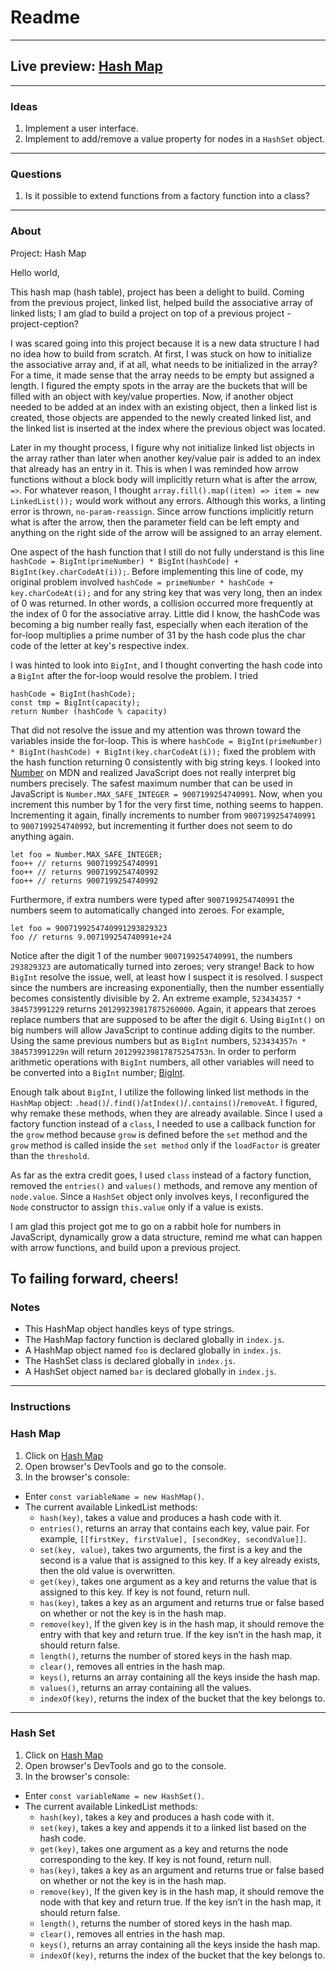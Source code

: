 # Readme
---
## Live preview: [Hash Map](https://mikeycos.github.io/theOdinProject/javaScript/projects/hash-map/dist)
---
### Ideas
1. Implement a user interface.
2. Implement to add/remove a value property for nodes in a `HashSet` object.
---
### Questions
1. Is it possible to extend functions from a factory function into a class?
---
### About
Project: Hash Map

Hello world,

This hash map (hash table), project has been a delight to build. Coming from the previous project, linked list, helped build the associative array of linked lists; I am glad to build a project on top of a previous project - project-ception?

I was scared going into this project because it is a new data structure I had no idea how to build from scratch. At first, I was stuck on how to initialize the associative array and, if at all, what needs to be initialized in the array? For a time, it made sense that the array needs to be empty but assigned a length. I figured the empty spots in the array are the buckets that will be filled with an object with key/value properties. Now, if another object needed to be added at an index with an existing object, then a linked list is created, those objects are appended to the newly created linked list, and the linked list is inserted at the index where the previous object was located.

Later in my thought process, I figure why not initialize linked list objects in the array rather than later when another key/value pair is added to an index that already has an entry in it. This is when I was reminded how arrow functions without a block body will implicitly return what is after the arrow, `=>`. For whatever reason, I thought `array.fill().map((item) => item = new LinkedList());` would work without any errors. Although this works, a linting error is thrown, `no-param-reassign`. Since arrow functions implicitly return what is after the arrow, then the parameter field can be left empty and anything on the right side of the arrow will be assigned to an array element.

One aspect of the hash function that I still do not fully understand is this line `hashCode = BigInt(primeNumber) * BigInt(hashCode) + BigInt(key.charCodeAt(i));`. Before implementing this line of code, my original problem involved `hashCode = primeNumber * hashCode + key.charCodeAt(i);` and for any string key that was very long, then an index of 0 was returned. In other words, a collision occurred more frequently at the index of 0 for the associative array. Little did I know, the hashCode was becoming a big number really fast, especially when each iteration of the for-loop multiplies a prime number of 31 by the hash code plus the char code of the letter at key's respective index.

I was hinted to look into `BigInt`, and I thought converting the hash code into a `BigInt` after the for-loop would resolve the problem. I tried 
```
hashCode = BigInt(hashCode);
const tmp = BigInt(capacity);
return Number (hashCode % capacity)
```
That did not resolve the issue and my attention was thrown toward the variables inside the for-loop. This is where `hashCode = BigInt(primeNumber) * BigInt(hashCode) + BigInt(key.charCodeAt(i));` fixed the problem with the hash function returning 0 consistently with big string keys. I looked into [Number](https://developer.mozilla.org/en-US/docs/Web/JavaScript/Reference/Global_Objects/Number) on MDN and realized JavaScript does not really interpret big numbers precisely. The safest maximum number that can be used in JavaScript is `Number.MAX_SAFE_INTEGER = 9007199254740991`. Now, when you increment this number by 1 for the very first time, nothing seems to happen. Incrementing it again, finally increments to number from `9007199254740991` to `9007199254740992`, but incrementing it further does not seem to do anything again.
```
let foo = Number.MAX_SAFE_INTEGER;
foo++ // returns 9007199254740991
foo++ // returns 9007199254740992
foo++ // returns 9007199254740992
```

Furthermore, if extra numbers were typed after `9007199254740991` the numbers seem to automatically changed into zeroes. For example,
```
let foo = 9007199254740991293829323
foo // returns 9.007199254740991e+24
```
Notice after the digit 1 of the number `9007199254740991`, the numbers `293829323` are automatically turned into zeroes; very strange! Back to how `BigInt` resolve the issue, well, at least how I suspect it is resolved. I suspect since the numbers are increasing exponentially, then the number essentially becomes consistently divisible by 2. An extreme example, `523434357 * 384573991229` returns `201299239817875260000`. Again, it appears that zeroes replace numbers that are supposed to be after the digit `6`. Using `BigInt()` on big numbers will allow JavaScript to continue adding digits to the number. Using the same previous numbers but as `BigInt` numbers, `523434357n * 384573991229n` will return `201299239817875254753n`. In order to perform arithmetic operations with `BigInt` numbers, all other variables will need to be converted into a `BigInt` number; [BigInt](https://developer.mozilla.org/en-US/docs/Web/JavaScript/Reference/Global_Objects/BigInt).


Enough talk about `BigInt`, I utilize the following linked list methods in the `HashMap` object: `.head()`/`.find()`/`atIndex()`/`.contains()`/`removeAt`. I figured, why remake these methods, when they are already available. Since I used a factory function instead of a `class`, I needed to use a callback function for the `grow` method because `grow` is defined before the `set` method and the `grow` method is called inside the `set method` only if the `loadFactor` is greater than the `threshold`.

As far as the extra credit goes, I used `class` instead of a factory function, removed the `entries()` and `values()` methods, and remove any mention of `node.value`. Since a `HashSet` object only involves keys, I reconfigured the `Node` constructor to assign `this.value` only if a value is exists.

I am glad this project got me to go on a rabbit hole for numbers in JavaScript, dynamically grow a data structure, remind me what can happen with arrow functions, and build upon a previous project. 

To failing forward, cheers!
---
### Notes
* This HashMap object handles keys of type strings.
* The HashMap factory function is declared globally in `index.js`.
* A HashMap object named `foo` is declared globally in `index.js`.
* The HashSet class is declared globally in `index.js`.
* A HashSet object named `bar` is declared globally in `index.js`.
---
### Instructions
### Hash Map
1. Click on [Hash Map](https://mikeycos.github.io/theOdinProject/javaScript/projects/hash-map/dist)
2. Open browser's DevTools and go to the console.
3. In the browser's console:
  * Enter `const variableName = new HashMap()`.
  * The current available LinkedList methods:
    * `hash(key)`, takes a value and produces a hash code with it.
    * `entries()`, returns an array that contains each key, value pair. For example, `[[firstKey, firstValue], [secondKey, secondValue]]`.
    * `set(key, value)`, takes two arguments, the first is a key and the second is a value that is assigned to this key. If a key already exists, then the old value is overwritten.
    * `get(key)`, takes one argument as a key and returns the value that is assigned to this key. If key is not found, return null.
    * `has(key)`, takes a key as an argument and returns true or false based on whether or not the key is in the hash map.
    * `remove(key)`, If the given key is in the hash map, it should remove the entry with that key and return true. If the key isn’t in the hash map, it should return false.
    * `length()`, returns the number of stored keys in the hash map.
    * `clear()`, removes all entries in the hash map.
    * `keys()`, returns an array containing all the keys inside the hash map.
    * `values()`, returns an array containing all the values.
    * `indexOf(key)`, returns the index of the bucket that the key belongs to.
---
### Hash Set
1. Click on [Hash Map](https://mikeycos.github.io/theOdinProject/javaScript/projects/hash-map/dist)
2. Open browser's DevTools and go to the console.
3. In the browser's console:
  * Enter `const variableName = new HashSet()`.
  * The current available LinkedList methods:
    * `hash(key)`, takes a key and produces a hash code with it.
    * `set(key)`, takes a key and appends it to a linked list based on the hash code.
    * `get(key)`, takes one argument as a key and returns the node corresponding to the key. If key is not found, return null.
    * `has(key)`, takes a key as an argument and returns true or false based on whether or not the key is in the hash map.
    * `remove(key)`, If the given key is in the hash map, it should remove the node with that key and return true. If the key isn’t in the hash map, it should return false.
    * `length()`, returns the number of stored keys in the hash map.
    * `clear()`, removes all entries in the hash map.
    * `keys()`, returns an array containing all the keys inside the hash map.
    * `indexOf(key)`, returns the index of the bucket that the key belongs to.